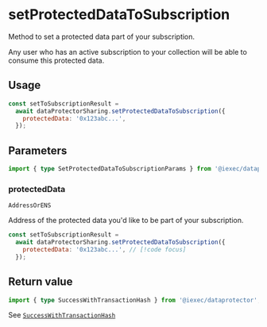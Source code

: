 # setProtectedDataToSubscription

Method to set a protected data part of your subscription.

Any user who has an active subscription to your collection will be able to
consume this protected data.

## Usage

```js
const setToSubscriptionResult =
  await dataProtectorSharing.setProtectedDataToSubscription({
    protectedData: '0x123abc...',
  });
```

## Parameters

```ts twoslash
import { type SetProtectedDataToSubscriptionParams } from '@iexec/dataprotector';
```

### protectedData

`AddressOrENS`

Address of the protected data you'd like to be part of your subscription.

```js
const setToSubscriptionResult =
  await dataProtectorSharing.setProtectedDataToSubscription({
    protectedData: '0x123abc...', // [!code focus]
  });
```

## Return value

```ts twoslash
import { type SuccessWithTransactionHash } from '@iexec/dataprotector';
```

See [`SuccessWithTransactionHash`](../../types.md#successwithtransactionhash)
